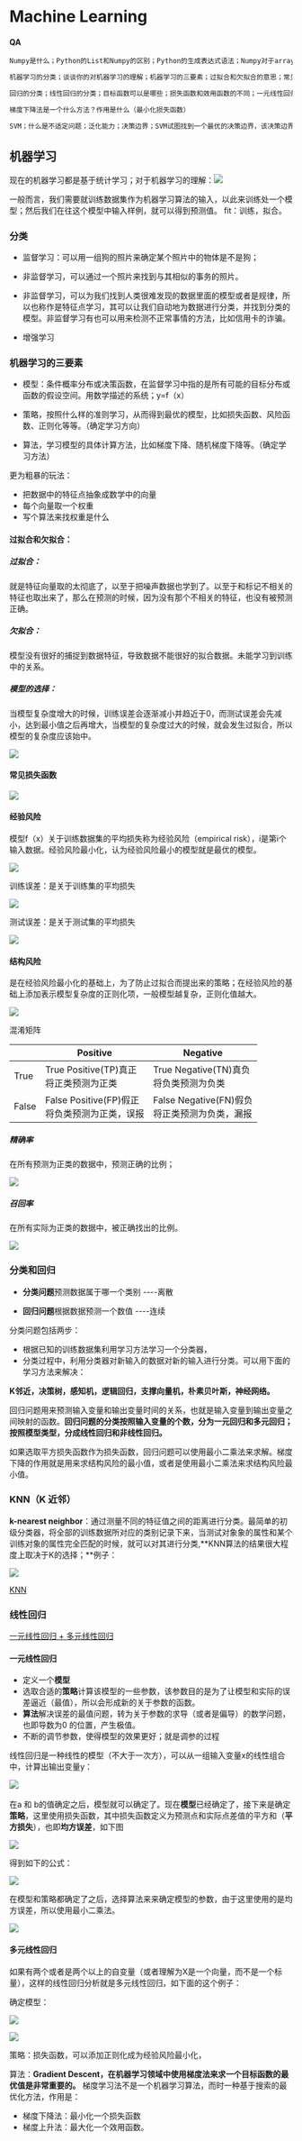# Machine Learning

#### QA

~~~markdown
Numpy是什么；Python的List和Numpy的区别；Python的生成表达式语法；Numpy对于array的操作；matplotlib的使用，scatter和plot各自作用；

机器学习的分类；谈谈你的对机器学习的理解；机器学习的三要素；过拟合和欠拟合的意思；常见的损失函数；损失函数，结构风险，经验风险各是什么；重复利用数据的方法叫什么（交叉验证）；训练误差，测试误差，和模型复杂度之间的关系；KNN的思想和实现过程；分类算法如何测试？；模型参数和超参数；调参过程中一般使用什么方法；KNN的另外一个超参数，该超参数可以用来解决什么问题？；欧拉距离，曼哈顿距离，明科夫斯基距离；数据归一化的目的；常见的归一化方法；最值归一化和方差归一化适用在什么场景？；KNN适用解决回归问题？KNN的缺点？（不可解释性，维度灾难，效率问题）；KNN优点（简单啊）

回归的分类；线性回归的分类；目标函数可以是哪些；损失函数和效用函数的不同；一元线性回归使用什么方法解参数a和参数b的值，为什么可以基于这种方式？；对于循环计算有什么优化的方式；MSE，RMSE，MAE各是什么；多元线性回归基于什么基础？多元线性回归如何解释，也是优点？（正负相关，截距，sklearn中的实现）；逻辑回归用来解决分类问题还是回归问题，是几分类？；逻辑回归用到了什么函数；sigmod函数的表达式；

梯度下降法是一个什么方法？作用是什么（最小化损失函数）

SVM；什么是不适定问题；泛化能力；决策边界；SVM试图找到一个最优的决策边界，该决策边界距离两个类别的最近的样本最远；
~~~

## 机器学习

现在的机器学习都是基于统计学习；对于机器学习的理解：![](img/ml/38.png)

一般而言，我们需要就训练数据集作为机器学习算法的输入，以此来训练处一个模型；然后我们在往这个模型中输入样例，就可以得到预测值。 fit：训练，拟合。

### 分类

* 监督学习：可以用一组狗的照片来确定某个照片中的物体是不是狗；

* 非监督学习，可以通过一个照片来找到与其相似的事务的照片。

* 非监督学习，可以为我们找到人类很难发现的数据里面的模型或者是规律，所以也称作是特征点学习，其可以让我们自动地为数据进行分类，并找到分类的模型。非监督学习有也可以用来检测不正常事情的方法，比如信用卡的诈骗。

* 增强学习

### 机器学习的三要素

* 模型：条件概率分布或决策函数，在监督学习中指的是所有可能的目标分布或函数的假设空间。用数学描述的系统；y=f（x）

* 策略，按照什么样的准则学习，从而得到最优的模型，比如损失函数、风险函数、正则化等等。（确定学习方向）

* 算法，学习模型的具体计算方法，比如梯度下降、随机梯度下降等。（确定学习方法）

更为粗暴的玩法：

* 把数据中的特征点抽象成数学中的向量
* 每个向量取一个权重
* 写个算法来找权重是什么

#### 过拟合和欠拟合：

##### 过拟合：

就是特征向量取的太彻底了，以至于把噪声数据也学到了。以至于和标记不相关的特征也取出来了，那么在预测的时候，因为没有那个不相关的特征，也没有被预测正确。 

##### 欠拟合：

模型没有很好的捕捉到数据特征，导致数据不能很好的拟合数据。未能学习到训练中的关系。

##### 模型的选择：

当模型复杂度增大的时候，训练误差会逐渐减小并趋近于0，而测试误差会先减小，达到最小值之后再增大，当模型的复杂度过大的时候，就会发生过拟合，所以模型的复杂度应该始中。

![](img/ml/23.png)

#### 常见损失函数

![](img/ml/24.png)

#### 经验风险

模型f（x）关于训练数据集的平均损失称为经验风险（empirical risk），i是第i个输入数据。经验风险最小化，认为经验风险最小的模型就是最优的模型。

![](img/ml/25.png)

训练误差：是关于训练集的平均损失

![](img/ml/26.png)

测试误差：是关于测试集的平均损失

![](img/ml/27.png)

#### 结构风险

是在经验风险最小化的基础上，为了防止过拟合而提出来的策略；在经验风险的基础上添加表示模型复杂度的正则化项，一般模型越复杂，正则化值越大。

![](img/ml/30.png)



混淆矩阵

|       | Positive                                           | Negative                                           |
| ----- | -------------------------------------------------- | -------------------------------------------------- |
| True  | True Positive(TP)真正<br />将正类预测为正类        | True Negative(TN)真负<br />将负类预测为负类        |
| False | False Positive(FP)假正<br />将负类预测为正类，误报 | False Negative(FN)假负<br />将正类预测为负类，漏报 |

##### 精确率

在所有预测为正类的数据中，预测正确的比例；

![](img/ml/28.png)

##### 召回率

在所有实际为正类的数据中，被正确找出的比例。

![](img/ml/29.png)

### 分类和回归

* **分类问题**预测数据属于哪一个类别 ----离散

* **回归问题**根据数据预测一个数值   ----连续

分类问题包括两步：

* 根据已知的训练数据集利用学习方法学习一个分类器，
* 分类过程中，利用分类器对新输入的数据对新的输入进行分类。可以用下面的学习方法来解决： 

**K邻近，决策树，感知机，逻辑回归，支撑向量机，朴素贝叶斯，神经网络。** 

回归问题用来预测输入变量和输出变量时间的关系，也就是输入变量到输出变量之间映射的函数。**回归问题的分类按照输入变量的个数，分为一元回归和多元回归；按照模型类型，分成线性回归和非线性回归。**

 如果选取平方损失函数作为损失函数，回归问题可以使用最小二乘法来求解。梯度下降的作用就是用来求结构风险的最小值，或者是使用最小二乘法来求结构风险最小值。

### KNN（K 近邻）

**k-nearest neighbor**：通过测量不同的特征值之间的距离进行分类。最简单的初级分类器，将全部的训练数据所对应的类别记录下来，当测试对象象的属性和某个训练对象的属性完全匹配的时候，就可以对其进行分类,**KNN算法的结果很大程度上取决于K的选择；**例子：

![](img/ml/37.png)



[KNN](<http://localhost:8888/notebooks/%E6%9C%BA%E5%99%A8%E5%AD%A6%E4%B9%A0%E7%AE%97%E6%B3%95/KNN%E7%AE%97%E6%B3%95.ipynb>) 

### 线性回归

[一元线性回归 + 多元线性回归](<http://localhost:8888/notebooks/%E6%9C%BA%E5%99%A8%E5%AD%A6%E4%B9%A0%E7%AE%97%E6%B3%95/%E7%BA%BF%E6%80%A7%E5%9B%9E%E5%BD%92%E6%B3%95.ipynb>)

#### 一元线性回归

- 定义一个**模型**
- 选取合适的**策略**计算该模型的一些参数，该参数目的是为了让模型和实际的误差逼近（最值），所以会形成新的关于参数的函数。
- **算法**解决误差的最值问题，转为关于参数的求导（或者是偏导）的数学问题，也即导数为0 的位置，产生极值。
- 不断的调节参数，使得模型的效果更好；就是调参的过程 

线性回归是一种线性的模型（不大于一次方），可以从一组输入变量x的线性组合中，计算出输出变量y：

![](img/ml/31.png)​        

在a 和 b的值确定之后，模型就可以确定了。现在**模型**已经确定了，接下来是确定**策略**，这里使用损失函数，其中损失函数定义为预测点和实际点差值的平方和（**平方损失**），也即**均方误差**，如下图

![](img/ml/32.png)

得到如下的公式：

![](img/ml/33.png)

在模型和策略都确定了之后，选择算法来来确定模型的参数，由于这里使用的是均方误差，所以使用最小二乘法。

![](img/ml/34.png)

#### 多元线性回归

如果有两个或者是两个以上的自变量（或者理解为X是一个向量，而不是一个标量），这样的线性回归分析就是多元线性回归，如下面的这个例子：

确定模型：

![](img/ml/35.png)

![](img/ml/36.png)

策略：损失函数，可以添加正则化成为经验风险最小化，

算法：**Gradient Descent，在机器学习领域中使用梯度法来求一个目标函数的最优值是非常重要的。** 梯度学习法不是一个机器学习算法，而时一种基于搜索的最优化方法，作用是：

- 梯度下降法：最小化一个损失函数
- 梯度上升法：最大化一个效用函数。

